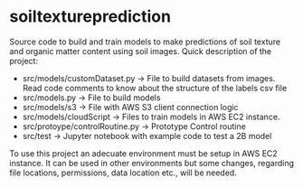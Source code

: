 # soiltextureprediction

Source code to build and train models to make predictions of soil texture and organic matter content using soil images. Quick description of the project:

- src/models/customDataset.py -> File to build datasets from images. Read code comments to know about the structure of the labels csv file
- src/models.py -> File to build models
- src/models/s3 -> File with AWS S3 client connection logic
- src/models/cloudScript -> Files to train models in AWS EC2 instance.
- src/protoype/controlRoutine.py -> Prototype Control routine
- src/test -> Jupyter notebook with example code to test a 2B model

To use this project an adecuate environment must be setup in AWS EC2 instance. It can be used in other environments but some changes, regarding file locations, permissions, data location etc., will be needed.

